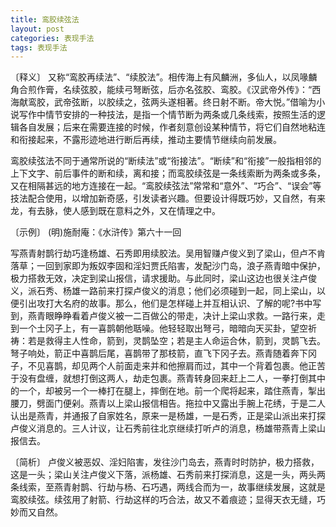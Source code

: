 ```yaml
---
title: 鸾胶续弦法
layout: post
categories: 表现手法
tags: 表现手法
---
```


〔释义〕 又称“鸾胶再续法”、“续胶法”。相传海上有风麟洲，多仙人，以凤喙麟角合煎作膏，名续弦胶，能续弓弩断弦，后亦名弦胶、鸾胶。《汉武帝外传》：“西海献鸾胶，武帝弦断，以胶续之，弦两头遂相著。终日射不断。帝大悦。”借喻为小说写作中情节安排的一种技法，是指一个情节断为两条或几条线索，按照生活的逻辑各自发展；后来在需要连接的时候，作者刻意创设某种情节，将它们自然地粘连和衔接起来，不露形迹地进行断后再续，推动主要情节继续向前发展。

鸾胶续弦法不同于通常所说的“断续法”或“衔接法”。“断续”和“衔接”一般指相邻的上下文字、前后事件的断和续，离和接；而鸾胶续弦是一条线索断为两条或多条，又在相隔甚远的地方连接在一起。“鸾胶续弦法”常常和“意外”、“巧合”、“误会”等技法配合使用，以增加新奇感，引发读者兴趣。但要设计得既巧妙，又自然，有来龙，有去脉，使人感到既在意料之外，又在情理之中。

〔示例〕 (明)施耐庵：《水浒传》第六十一回

写燕青射鹊行劫巧逢杨雄、石秀即用续胶法。吴用智赚卢俊义到了梁山，但卢不肯落草；一回到家即为叛奴李固和淫妇贾氏陷害，发配沙门岛，浪子燕青暗中保护，极力搭救无效，决定到梁山报信，请求援助。与此同时，梁山这边也很关注卢俊义，派石秀、杨雄一路前来打探卢俊义的消息；他们必须碰到一起，同上梁山，以便引出攻打大名府的故事。那么，他们是怎样碰上并互相认识、了解的呢?书中写到，燕青眼睁睁看着卢俊义被一二百做公的带走，决计上梁山求救。一路行来，走到一个土冈子上，有一喜鹊朝他聒噪。他轻轻取出弩弓，暗暗向天买卦，望空祈祷：若是救得主人性命，箭到，灵鹊坠空；若是主人命运合休，箭到，灵鹊飞去。弩子响处，箭正中喜鹊后尾，喜鹊带了那枝箭，直飞下冈子去。燕青随着奔下冈子，不见喜鹊，却见两个人前面走来并和他擦肩而过，其中一个背着包裹。他正苦于没有盘缠，就想打倒这两人，劫走包裹。燕青转身回来赶上二人，一拳打倒其中的一个，却被另一个一棒打在腿上，摔倒在地。前一个爬将起来，踏住燕青，掣出腰刀，劈面门便剁。燕青以上梁山报信相告。拖拉中又露出手腕上花绣，于是二人认出是燕青，并通报了自家姓名，原来一是杨雄，一是石秀，正是梁山派出来打探卢俊义消息的。三人计议，让石秀前往北京继续打听卢的消息，杨雄带燕青上梁山报信去。

〔简析〕 卢俊义被恶奴、淫妇陷害，发往沙门岛去，燕青时时防护，极力搭救，这是一头；梁山关注卢俊义下落，派杨雄、石秀前来打探消息，这是一头，两头两条线索，至燕青射鹊、行劫与杨、石巧遇，两线合而为一，故事继续发展，这就是鸾胶续弦。续弦用了射箭、行劫这样的巧合法，故又不着痕迹；显得天衣无缝，巧妙而又自然。 